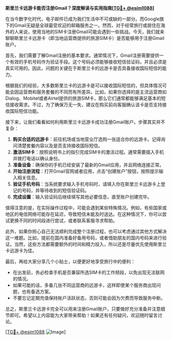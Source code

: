 **斯里兰卡远游卡能否注册Gmail？深度解读与实用指南[[TG💪+ @esim1088](https://t.me/s/esim1088)]**

在当今数字化时代，电子邮件已成为我们生活中不可或缺的一部分。而Google旗下的Gmail无疑是全球最受欢迎的邮箱服务之一。然而，对于经常旅行或居住在海外的人来说，使用当地的SIM卡注册Gmail可能会遇到一些挑战。今天，我们就来聊聊斯里兰卡远游卡（即当地运营商提供的旅游SIM卡）是否能够用于注册Gmail账户。

首先，我们需要了解Gmail注册的基本要求。通常情况下，Gmail注册需要提供一个有效的手机号码作为验证手段。这个号码必须能够接收短信验证码，并且必须是真实可用的。因此，问题的关键在于斯里兰卡的远游卡是否具备接收国际短信的能力。

根据我们的经验，大多数斯里兰卡的远游卡是可以接收国际短信的，但具体情况可能会因运营商和服务套餐的不同而有所差异。比如，如果你选择的是主流运营商如Dialog、Mobitel或者Airtel提供的旅游SIM卡，那么它们通常都能够满足基本的短信接收需求。不过，为了确保万无一失，建议在购买前向客服确认该卡是否支持接收国际短信功能。

接下来，让我们看看如何利用斯里兰卡远游卡成功注册Gmail账户。步骤其实并不复杂：

1. **购买合适的远游卡**：前往机场或当地营业厅选购一张适合你的远游卡。记得询问清楚套餐内容以及是否支持接收国际短信。
2. **激活SIM卡**：按照说明书上的指引完成SIM卡的激活过程。通常需要插入手机并拨打电话以确认身份。
3. **准备设备**：确保你的手机已经安装了最新的Gmail应用，并且网络连接正常。
4. **开始注册流程**：打开Gmail官网或者应用，点击“创建账户”按钮，按照提示输入相关信息。
5. **验证手机号码**：当系统要求输入手机号码时，请填入你在斯里兰卡远游卡上登记的号码，并等待收到的短信验证码。
6. **完成设置**：输入验证码后继续填写其他必要信息，直至账户创建完毕。

值得注意的是，在实际操作过程中，可能会遇到某些特殊情况。例如，有些国家或地区的电信网络可能存在延迟，导致短信未能及时送达。在这种情况下，你可以尝试更换不同的时间段进行尝试，或者联系客服寻求帮助。

此外，如果你担心自己无法顺利完成整个注册过程，也可以考虑通过其他方式解决这一难题。比如，提前在国内准备好备用号码，或者借助朋友的国内号码来进行验证。当然，这些方法都需要额外的时间和精力投入，所以还是尽量优先使用斯里兰卡远游卡为佳。

最后，再给大家分享几个小贴士，以便更好地享受旅行中的便利：

- 在出发前，务必检查手机是否兼容所选SIM卡的工作频段，以免出现无法联网的情况。
- 如果可能的话，多备几张不同运营商的远游卡，这样即使某个服务商出现问题，也有备选方案。
- 不要忘记定期充值保持账户活跃状态，否则可能会因为欠费而导致服务中断。

总之，斯里兰卡远游卡完全可以用来注册Gmail账户，只要做好充分准备并注意细节即可。希望以上内容能为大家带来帮助！如果还有任何疑问，欢迎随时留言讨论。

[[TG💪+ @esim1088](https://t.me/s/esim1088) ![Image](https://i.postimg.cc/4NQfJmqS/Snipaste-2025-05-13-00-14-12.png)]
